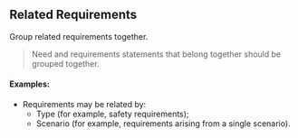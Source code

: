 ## Related Requirements

Group related requirements together.

> Need and requirements statements that belong together should be grouped together.

#### Examples:

* Requirements may be related by:
    * Type (for example, safety requirements);
    * Scenario (for example, requirements arising from a single scenario).